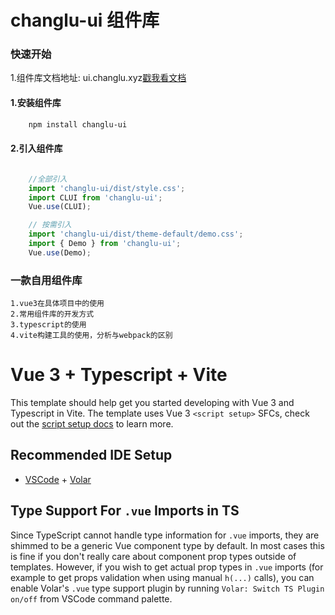 # changlu-ui 组件库

### 快速开始
1.组件库文档地址: ui.changlu.xyz[戳我看文档](ui.changlu.xyz)


#### 1.安装组件库

```bash
    npm install changlu-ui
```

#### 2.引入组件库

```javascript

    //全部引入
    import 'changlu-ui/dist/style.css';
    import CLUI from 'changlu-ui';
    Vue.use(CLUI);

    // 按需引入
    import 'changlu-ui/dist/theme-default/demo.css';
    import { Demo } from 'changlu-ui';
    Vue.use(Demo);

```

### 一款自用组件库

    1.vue3在具体项目中的使用
    2.常用组件库的开发方式
    3.typescript的使用
    4.vite构建工具的使用，分析与webpack的区别







# Vue 3 + Typescript + Vite

This template should help get you started developing with Vue 3 and Typescript in Vite. The template uses Vue 3 `<script setup>` SFCs, check out the [script setup docs](https://v3.vuejs.org/api/sfc-script-setup.html#sfc-script-setup) to learn more.

## Recommended IDE Setup

- [VSCode](https://code.visualstudio.com/) + [Volar](https://marketplace.visualstudio.com/items?itemName=johnsoncodehk.volar)

## Type Support For `.vue` Imports in TS

Since TypeScript cannot handle type information for `.vue` imports, they are shimmed to be a generic Vue component type by default. In most cases this is fine if you don't really care about component prop types outside of templates. However, if you wish to get actual prop types in `.vue` imports (for example to get props validation when using manual `h(...)` calls), you can enable Volar's `.vue` type support plugin by running `Volar: Switch TS Plugin on/off` from VSCode command palette.

